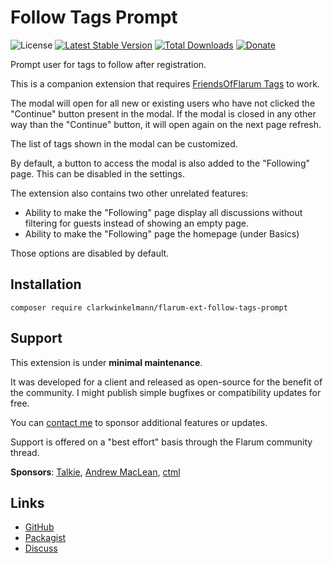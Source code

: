 # Follow Tags Prompt

![License](https://img.shields.io/badge/license-MIT-blue.svg) [![Latest Stable Version](https://img.shields.io/packagist/v/clarkwinkelmann/flarum-ext-follow-tags-prompt.svg)](https://packagist.org/packages/clarkwinkelmann/flarum-ext-follow-tags-prompt) [![Total Downloads](https://img.shields.io/packagist/dt/clarkwinkelmann/flarum-ext-follow-tags-prompt.svg)](https://packagist.org/packages/clarkwinkelmann/flarum-ext-follow-tags-prompt) [![Donate](https://img.shields.io/badge/paypal-donate-yellow.svg)](https://www.paypal.me/clarkwinkelmann)

Prompt user for tags to follow after registration.

This is a companion extension that requires [FriendsOfFlarum Tags](https://github.com/FriendsOfFlarum/follow-tags) to work.

The modal will open for all new or existing users who have not clicked the "Continue" button present in the modal.
If the modal is closed in any other way than the "Continue" button, it will open again on the next page refresh.

The list of tags shown in the modal can be customized.

By default, a button to access the modal is also added to the "Following" page.
This can be disabled in the settings.

The extension also contains two other unrelated features:

- Ability to make the "Following" page display all discussions without filtering for guests instead of showing an empty page.
- Ability to make the "Following" page the homepage (under Basics)

Those options are disabled by default.

## Installation

    composer require clarkwinkelmann/flarum-ext-follow-tags-prompt

## Support

This extension is under **minimal maintenance**.

It was developed for a client and released as open-source for the benefit of the community.
I might publish simple bugfixes or compatibility updates for free.

You can [contact me](https://clarkwinkelmann.com/flarum) to sponsor additional features or updates.

Support is offered on a "best effort" basis through the Flarum community thread.

**Sponsors**: [Talkie](https://talkie.vn/), [Andrew MacLean](https://andrewdmaclean.com/), [ctml](https://discuss.flarum.org/u/ctml)

## Links

- [GitHub](https://github.com/clarkwinkelmann/flarum-ext-follow-tags-prompt)
- [Packagist](https://packagist.org/packages/clarkwinkelmann/flarum-ext-follow-tags-prompt)
- [Discuss](https://discuss.flarum.org/d/25994)
